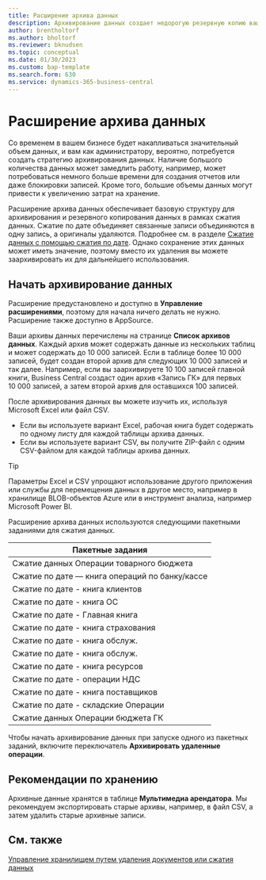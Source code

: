 ```yaml
---
title: Расширение архива данных
description: Архивирование данных создает недорогую резервную копию ваших записей.
author: brentholtorf
ms.author: bholtorf
ms.reviewer: bknudsen
ms.topic: conceptual
ms.date: 01/30/2023
ms.custom: bap-template
ms.search.form: 630
ms.service: dynamics-365-business-central
---
```


# <a name="the-data-archive-extension"></a>Расширение архива данных

Со временем в вашем бизнесе будет накапливаться значительный объем данных, и вам как администратору, вероятно, потребуется создать стратегию архивирования данных. Наличие большого количества данных может замедлить работу, например, может потребоваться немного больше времени для создания отчетов или даже блокировки записей. Кроме того, большие объемы данных могут привести к увеличению затрат на хранение.

Расширение архива данных обеспечивает базовую структуру для архивирования и резервного копирования данных в рамках сжатия данных. Сжатие по дате объединяет связанные записи объединяются в одну запись, а оригиналы удаляются. Подробнее см. в разделе [Сжатие данных с помощью сжатия по дате](admin-manage-documents.md#compress-data-with-date-compression). Однако сохранение этих данных может иметь значение, поэтому вместо их удаления вы можете заархивировать их для дальнейшего использования.

## <a name="start-archiving-data"></a>Начать архивирование данных

Расширение предустановлено и доступно в **Управление расширениями**, поэтому для начала ничего делать не нужно. Расширение также доступно в AppSource.

Ваши архивы данных перечислены на странице **Список архивов данных**. Каждый архив может содержать данные из нескольких таблиц и может содержать до 10 000 записей. Если в таблице более 10 000 записей, будет создан второй архив для следующих 10 000 записей и так далее. Например, если вы заархивируете 10 100 записей главной книги, Business Central создаст один архив «Запись ГК» для первых 10 000 записей, а затем второй архив для оставшихся 100 записей.

После архивирования данных вы можете изучить их, используя Microsoft Excel или файл CSV.

* Если вы используете вариант Excel, рабочая книга будет содержать по одному листу для каждой таблицы архива данных.
* Если вы используете вариант CSV, вы получите ZIP-файл с одним CSV-файлом для каждой таблицы архива данных.

> [!TIP]
> Параметры Excel и CSV упрощают использование другого приложения или службы для перемещения данных в другое место, например в хранилище BLOB-объектов Azure или в инструмент анализа, например Microsoft Power BI.

Расширение архива данных используются следующими пакетными заданиями для сжатия данных.

|Пакетные задания  |
|---------|
|Сжатие данных Операции товарного бюджета |
|Сжатие по дате — книга операций по банку/кассе |
|Сжатие по дате - книга клиентов |
|Сжатие по дате - книга ОС |
|Сжатие по дате - Главная книга |
|Сжатие по дате - книга страхования |
|Сжатие по дате - книга обслуж. |
|Сжатие по дате - книга обслуж. |
|Сжатие по дате - книга ресурсов |
|Сжатие по дате - операции НДС |
|Сжатие по дате - книга поставщиков |
|Сжатие по дате - складские Операции |
|Сжатие данных Операции бюджета ГК |

Чтобы начать архивирование данных при запуске одного из пакетных заданий, включите переключатель **Архивировать удаленные операции**.

## <a name="storage-considerations"></a>Рекомендации по хранению

Архивные данные хранятся в таблице **Мультимедиа арендатора**. Мы рекомендуем экспортировать старые архивы, например, в файл CSV, а затем удалить старые архивные записи.

## <a name="see-also"></a>См. также

[Управление хранилищем путем удаления документов или сжатия данных](admin-manage-documents.md)
